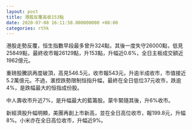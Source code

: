 ```yaml
---
layout: post
title: 港股反覆高收153點
date: 2020-07-08 16:11:58.000000000 +08:00
categories: rthk
---
```


港股走勢反覆，恒生指數早段最多曾升324點，其後一度失守26000點，低見25849點，最終收市報26129點，升153點，升幅近0.6%，全日主板成交額近1962億元。

重磅股騰訊再度破頂，高見546.5元，收市報543元，升逾半成收市，市值接近5.2萬億元。不過，滙控跌勢限制恒指升幅，最終在全日低位37元收市，跌逾4%，是跌幅最大的恒指成份股。

中人壽收市升近7%，是升幅最大的藍籌股。蒙牛緊隨其後，升6%收市。

新經濟股升幅明顯，美團再創上市新高，並在全日高位收市，報199.8元，升幅8%。小米亦在全日高位收市，升幅近9%。
